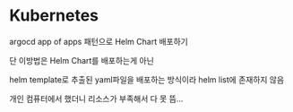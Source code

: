 # Kubernetes

argocd app of apps 패턴으로 Helm Chart 배포하기

단 이방법은 Helm Chart를 배포하는게 아닌

helm template로 추출된 yaml파일을 배포하는 방식이라 helm list에 존재하지 않음

개인 컴퓨터에서 했더니 리소스가 부족해서 다 못 뜸…
